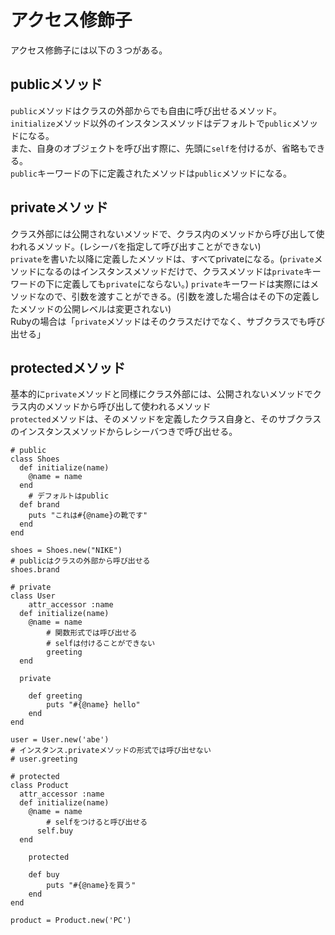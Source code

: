 # アクセス修飾子
アクセス修飾子には以下の３つがある。

## publicメソッド
`public`メソッドはクラスの外部からでも自由に呼び出せるメソッド。<br>
`initialize`メソッド以外のインスタンスメソッドはデフォルトで`public`メソッドになる。<br>
また、自身のオブジェクトを呼び出す際に、先頭に`self`を付けるが、省略もできる。<br>
`public`キーワードの下に定義されたメソッドは`public`メソッドになる。

## privateメソッド
クラス外部には公開されないメソッドで、クラス内のメソッドから呼び出して使われるメソッド。(レシーバを指定して呼び出すことができない)<br>
`private`を書いた以降に定義したメソッドは、すべてprivateになる。(`private`メソッドになるのはインスタンスメソッドだけで、クラスメソッドは`private`キーワードの下に定義しても`private`にならない。)
`private`キーワードは実際にはメソッドなので、引数を渡すことができる。(引数を渡した場合はその下の定義したメソッドの公開レベルは変更されない)<br>
Rubyの場合は「`private`メソッドはそのクラスだけでなく、サブクラスでも呼び出せる」

## protectedメソッド
基本的に`private`メソッドと同様にクラス外部には、公開されないメソッドでクラス内のメソッドから呼び出して使われるメソッド<br>
`protected`メソッドは、そのメソッドを定義したクラス自身と、そのサブクラスのインスタンスメソッドからレシーバつきで呼び出せる。


```
# public
class Shoes
  def initialize(name)
    @name = name
  end
	# デフォルトはpublic
  def brand
    puts "これは#{@name}の靴です"
  end
end

shoes = Shoes.new("NIKE")
# publicはクラスの外部から呼び出せる
shoes.brand

# private
class User
	attr_accessor :name
  def initialize(name)
    @name = name
		# 関数形式では呼び出せる
		# selfは付けることができない
		greeting
  end 

  private

	def greeting
		puts "#{@name} hello"
	end
end

user = User.new('abe')
# インスタンス.privateメソッドの形式では呼び出せない
# user.greeting

# protected
class Product
  attr_accessor :name
  def initialize(name)
    @name = name
		# selfをつけると呼び出せる
	  self.buy
  end

	protected
	
	def buy
		puts "#{@name}を買う"
	end
end

product = Product.new('PC')
```

